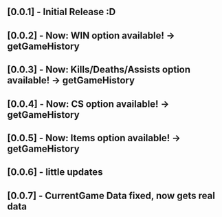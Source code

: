 ## [0.0.1] - Initial Release :D

## [0.0.2] - Now: WIN option available! -> getGameHistory

## [0.0.3] - Now: Kills/Deaths/Assists option available! -> getGameHistory

## [0.0.4] - Now: CS option available! -> getGameHistory

## [0.0.5] - Now: Items option available! -> getGameHistory

## [0.0.6] - little updates

## [0.0.7] - CurrentGame Data fixed, now gets real data